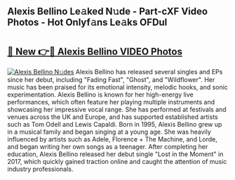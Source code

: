 ## Alexis Bellino Le𝚊ked N𝚞de - Part-cXF Video Photos - Hot Onlyf𝚊ns Le𝚊ks OFDul

# <h2><a href="http://ac20708.deff.icu/?id=Alexis+Bellino">🔗 New 👉🔴 Alexis Bellino VIDEO Photos</a></h2>

[![Alexis Bellino N𝚞des](https://i.imgur.com/rIISA9y.gif)](http://ac20708.deff.icu/?id=Alexis+Bellino)
Alexis Bellino has released several singles and EPs since her debut, including "Fading Fast", "Ghost", and "Wildflower". Her music has been praised for its emotional intensity, melodic hooks, and sonic experimentation. Alexis Bellino is known for her high-energy live performances, which often feature her playing multiple instruments and showcasing her impressive vocal range. She has performed at festivals and venues across the UK and Europe, and has supported established artists such as Tom Odell and Lewis Capaldi. Born in 1995, Alexis Bellino grew up in a musical family and began singing at a young age. She was heavily influenced by artists such as Adele, Florence + The Machine, and Lorde, and began writing her own songs as a teenager. After completing her education, Alexis Bellino released her debut single "Lost in the Moment" in 2017, which quickly gained traction online and caught the attention of music industry professionals.
